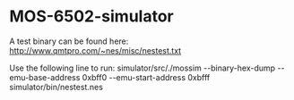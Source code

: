# MOS-6502-simulator

A test binary can be found here:
http://www.qmtpro.com/~nes/misc/nestest.txt

Use the following line to run:
simulator/src/./mossim --binary-hex-dump --emu-base-address 0xbff0 --emu-start-address 0xbfff simulator/bin/nestest.nes 


